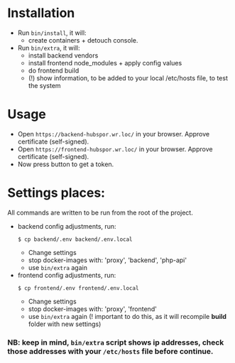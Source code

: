 # Installation

* Run `bin/install`, it will:
  * create containers + detouch console.
* Run `bin/extra`, it will:
  * install backend vendors
  * install frontend node_modules + apply config values
  * do frontend build
  * (!) show information, to be added to your local /etc/hosts file, to test the system

# Usage

* Open `https://backend-hubspor.wr.loc/` in your browser. Approve certificate (self-signed).
* Open `https://frontend-hubspor.wr.loc/` in your browser. Approve certificate (self-signed).
* Now press button to get a token.

# Settings places:

All commands are written to be run from the root of the project.
* backend config adjustments, run:
  ```
  $ cp backend/.env backend/.env.local
  ```
  * Change settings
  * stop docker-images with: 'proxy', 'backend', 'php-api'
  * use `bin/extra` again
* frontend config adjustments, run:
  ```
  $ cp frontend/.env frontend/.env.local
  ```
  * Change settings
  * stop docker-images with: 'proxy', 'frontend'
  * use `bin/extra` again (! important to do this, as it will recompile **build** folder with new settings)

### NB: keep in mind, `bin/extra` script shows ip addresses, check those addresses with your `/etc/hosts` file before continue.